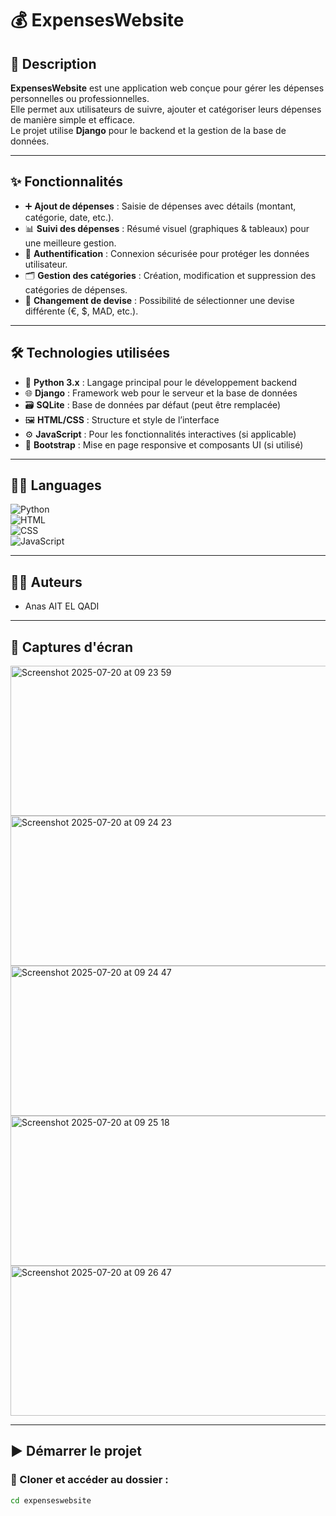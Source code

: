 # 💰 ExpensesWebsite

## 📄 Description  
**ExpensesWebsite** est une application web conçue pour gérer les dépenses personnelles ou professionnelles.  
Elle permet aux utilisateurs de suivre, ajouter et catégoriser leurs dépenses de manière simple et efficace.  
Le projet utilise **Django** pour le backend et la gestion de la base de données.

---

## ✨ Fonctionnalités  
- ➕ **Ajout de dépenses** : Saisie de dépenses avec détails (montant, catégorie, date, etc.).  
- 📊 **Suivi des dépenses** : Résumé visuel (graphiques & tableaux) pour une meilleure gestion.  
- 🔐 **Authentification** : Connexion sécurisée pour protéger les données utilisateur.  
- 🗂️ **Gestion des catégories** : Création, modification et suppression des catégories de dépenses.  
- 💱 **Changement de devise** : Possibilité de sélectionner une devise différente (€, $, MAD, etc.).

---

## 🛠️ Technologies utilisées

- 🐍 **Python 3.x** : Langage principal pour le développement backend  
- 🌐 **Django** : Framework web pour le serveur et la base de données  
- 🗃️ **SQLite** : Base de données par défaut (peut être remplacée)  
- 🖼️ **HTML/CSS** : Structure et style de l’interface  
- ⚙️ **JavaScript** : Pour les fonctionnalités interactives (si applicable)  
- 🎨 **Bootstrap** : Mise en page responsive et composants UI (si utilisé)

---

## 🧑‍💻 Languages

![Python](https://img.shields.io/badge/Languages-Python-blue)  
![HTML](https://img.shields.io/badge/Languages-HTML-orange)  
![CSS](https://img.shields.io/badge/Languages-CSS-green)  
![JavaScript](https://img.shields.io/badge/Languages-JavaScript-yellow)

---

## 👨‍💻 Auteurs

- Anas AIT EL QADI

---

## 📸 Captures d'écran

<img width="505" height="240" alt="Screenshot 2025-07-20 at 09 23 59" src="https://github.com/user-attachments/assets/6832be58-bddf-4ea3-b20d-8fff715566c5" />
<img width="505" height="240" alt="Screenshot 2025-07-20 at 09 24 23" src="https://github.com/user-attachments/assets/64204e1c-7fdb-4520-8565-7d3250f6e693" />
<img width="505" height="240" alt="Screenshot 2025-07-20 at 09 24 47" src="https://github.com/user-attachments/assets/f2660b9e-9c6d-48f9-b9ed-7c21fa80eefc" />
<img width="505" height="240" alt="Screenshot 2025-07-20 at 09 25 18" src="https://github.com/user-attachments/assets/2b8bc8a0-11af-4a44-b847-2c173302c2f2" />
<img width="505" height="240" alt="Screenshot 2025-07-20 at 09 26 47" src="https://github.com/user-attachments/assets/a4380acd-f571-4a32-80ad-0f324e0679e5" />



---

## ▶️ Démarrer le projet

### 📁 Cloner et accéder au dossier :
```bash
cd expenseswebsite

